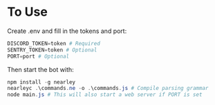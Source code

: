 # To Use

Create .env and fill in the tokens and port:

```powershell
DISCORD_TOKEN=token # Required
SENTRY_TOKEN=token # Optional
PORT=port # Optional
```

Then start the bot with:

```powershell
npm install -g nearley
nearleyc .\commands.ne -o .\commands.js # Compile parsing grammar
node main.js # This will also start a web server if PORT is set
```
